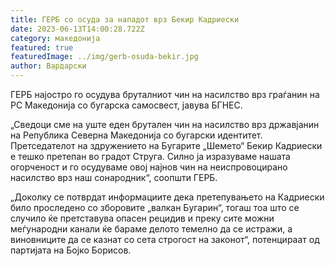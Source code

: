 ```yaml
---
title: ГЕРБ со осуда за нападот врз Бекир Кадриески
date: 2023-06-13T14:00:28.722Z
category: македонија
featured: true
featuredImage: ../img/gerb-osuda-bekir.jpg
author: Вардарски
---
```

<!--StartFragment-->

ГЕРБ најостро го осудува бруталниот чин на насилство врз граѓанин на РС Македонија со бугарска самосвест, јавува БГНЕС.

„Сведоци сме на уште еден брутален чин на насилство врз државјанин на Република Северна Македонија со бугарски идентитет. Претседателот на здружението на Бугарите „Шемето“ Бекир Кадриески е тешко претепан во градот Струга. Силно ја изразуваме нашата огорченост и го осудуваме овој најнов чин на неиспровоцирано насилство врз наш сонародник“, соопшти ГЕРБ.

„Доколку се потврдат информациите дека претепувањето на Кадриески било проследено со зборовите „валкан Бугарин“, тогаш тоа што се случило ќе претставува опасен рецидив и преку сите можни меѓународни канали ќе бараме делото темелно да се истражи, а виновниците да се казнат со сета строгост на законот“, потенцираат од партијата на Бојко Борисов.

<!--EndFragment-->